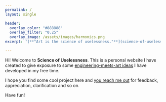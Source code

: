 ```yaml
---
permalink: /
layout: single

header:
  overlay_color: "#888888"
  overlay_filter: "0.25"
  overlay_image: /assets/images/harmonics.png
excerpt: '[**"Art is the science of uselessness."**](science-of-uselessness) --- _Torcuato Luca de Tena_'

---
```


Hi! Welcome to **Science of Uselessness**.
This is a personal website I have created to give exposure to some
[engineering-meets-art ideas](projects) I have developed in my free time.

I hope you find some cool project here and
[you reach me out](contact) for feedback, appreciation, clarification and so on.

Have fun!
